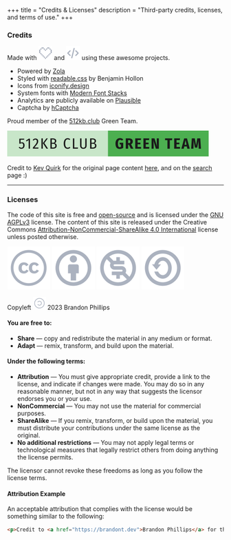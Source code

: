 +++
title = "Credits & Licenses"
description = "Third-party credits, licenses, and terms of use."
+++
### Credits
Made with ![Heart](heart.svg) and ![Code](code.svg) using these awesome projects.  
- Powered by [Zola](https://getzola.org)
- Styled with [readable.css](https://readable-css.freedomtowrite.org/) by Benjamin Hollon
- Icons from [iconify.design](https://iconify.design/)
- System fonts with [Modern Font Stacks](https://github.com/system-fonts/modern-font-stacks)
- Analytics are publicly available on [Plausible](https://plausible.io/brandont.dev)
- Captcha by [hCaptcha](https://www.hcaptcha.com/)

Proud member of the [512kb.club](https://512kb.club) Green Team.

![a proud member of the green team of the 512KB club](green-team.svg)

Credit to [Kev Quirk](https://kevquirk.com/) for the original page content [here](https://kevquirk.com/privacy), and on the [search](https://kevquirk.com/search) page :)

---
### Licenses
The code of this site is free and [open-source](https://codeberg.org/brandont/brandont.dev) and is licensed under the [GNU AGPLv3](https://www.gnu.org/licenses/agpl-3.0.en.html) license.
The content of this site is released under the Creative Commons [Attribution-NonCommercial-ShareAlike 4.0 International](https://creativecommons.org/licenses/by-nc-sa/4.0) license unless posted otherwise.

![Creative Commons](creative-commons-line.svg)
![Attribution](attribution-outline.svg)
![Non Commercial](creative-commons-noncommercial-us.svg)
![Share Alike](creative-commons-sharealike.svg)

Copyleft ![Copyleft](copyleft-light.svg) 2023 Brandon Phillips

#### You are free to:
- **Share** — copy and redistribute the material in any medium or format.
- **Adapt** — remix, transform, and build upon the material.
#### Under the following terms:
- **Attribution** — You must give appropriate credit, provide a link to the license, and indicate if changes were made. You may do so in any reasonable manner, but not in any way that suggests the licensor endorses you or your use.
- **NonCommercial** — You may not use the material for commercial purposes.
- **ShareAlike** — If you remix, transform, or build upon the material, you must distribute your contributions under the same license as the original.
- **No additional restrictions** — You may not apply legal terms or technological measures that legally restrict others from doing anything the license permits.

The licensor cannot revoke these freedoms as long as you follow the license terms.

#### Attribution Example
An acceptable attribution that complies with the license would be something similar to the following:
```html
<p>Credit to <a href="https://brandont.dev">Brandon Phillips</a> for the original work.</p>
```

